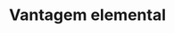 ---
title: Vantagem elemental
tags:
  - v1.1
aliases:
  - Vantagem elemental
draft: true
created_at: 2024-07-12T16:00:10-03:00
updated_at: 2025-01-21T00:48:28-03:00
---